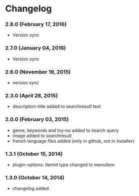 # Changelog

### 2.8.0 (February 17, 2016)

  - Version sync

### 2.7.0 (January 04, 2016)

  - Version sync

  ### 2.6.0 (November 19, 2015)

  - version sync

### 2.3.0 (April 28, 2015)

  - description-title added to searchresult text

### 2.0.0 (February 03, 2015)

  - genre, keywords and toy-no added to search query
  - image added to searchresult
  - french language files added (only in github, not in installer)
  
### 1.3.1 (October 15, 2014)

  - plugin-options: Itemid type changed to menuitem
  
### 1.3.0 (October 14, 2014)

  - changelog added
  